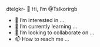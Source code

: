dtelgkr- 👋 Hi, I’m @Tslkorirgb
- 👀 I’m interested in ...
- 🌱 I’m currently learning ...
- 💞️ I’m looking to collaborate on ...
- 📫 How to reach me ...

<!---
Tslkorirgb/Tslkorirgb is a ✨ special ✨ repository because its `README.md` (this file) appears on your GitHub profile.
You can click the Preview link to take a look at your changes.
--->
